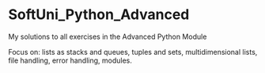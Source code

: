# SoftUni_Python_Advanced
My solutions to all exercises in the Advanced Python Module

Focus on: lists as stacks and queues, tuples and sets, multidimensional lists, file handling, error handling, modules.
